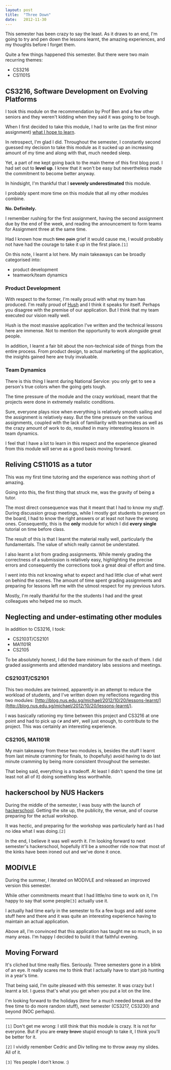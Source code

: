 ```yaml
---
layout: post
title:  "Three Down"
date:   2012-11-30
---
```


This semester has been crazy to say the least. As it draws to an end, I'm going to try and pen down the lessons learnt, the amazing experiences, and my thoughts before I forget them.

Quite a few things happened this semester.  But there were two main recurring themes:

- CS3216
- CS1101S

## CS3216, Software Development on Evolving Platforms
I took this module on the recommendation by Prof Ben and a few other seniors and they weren't kidding when they said it was going to be tough.

When I first decided to take this module, I had to write (as the first minor assignment) [what I hope to learn](/blog/what-i-hope-to-learn).

In retrospect, I'm glad I did. Throughout the semester, I constantly second guessed my decision to take this module as it sucked up an increasing amount of my time and along with that, much needed sleep.

Yet, a part of me kept going back to the main theme of this first blog post. I had set out to __level up__. I knew that it won't be easy but nevertheless made the commitment to become better anyway.

In hindsight, I'm thankful that I __severely underestimated__ this module.

I probably spent more time on this module that all my other modules combine.

__No. Definitely.__

I remember rushing for the first assignment, having the second assignment due by the end of the week, and reading the announcement to form teams for Assignment three at the same time.

Had I known how much <del>time</del> <del>pain</del> grief it would cause me, I would probably not have had the courage to take it up in the first place.`[1]`

On this note, I learnt a lot here. My main takeaways can be broadly categorised into:

- product development
- teamwork/team dynamics

### Product Development
With respect to the former, I'm really proud with what my team has produced. I'm really proud of [Hush](http://hush.sh) and I think it speaks for itself. Perhaps you disagree with the premise of our application. But I think that my team executed our vision really well.

Hush is the most massive application I've written and the technical lessons here are immense. Not to mention the opportunity to work alongside great people.

In addition, I learnt a fair bit about the non-technical side of things from the entire process. From product design, to actual marketing of the application, the insights gained here are truly invaluable.

### Team Dynamics
There is this thing I learnt during National Service: you only get to see a person's true colors when the going gets tough.

The time pressure of the module and the crazy workload, meant that the projects were done in extremely realistic conditions.

Sure, everyone plays nice when everything is relatively smooth sailing and the assignment is relatively easy. But the time pressure on the various assignments, coupled with the lack of familiarity with teammates as well as the crazy amount of work to do, resulted in many interesting lessons in team dynamics.

I feel that I have a lot to learn in this respect and the experience gleaned from this module will serve as a good basis moving forward.

## Reliving CS1101S as a tutor
This was my first time tutoring and the experience was nothing short of amazing.

Going into this, the first thing that struck me, was the gravity of being a tutor.

The most direct consequence was that it meant that I had to know my _stuff_. During discussion group meetings, while I mostly got students to present on the board, I had to know the right answers or at least not have the wrong ones. Consequently, this is the __only__ module for which I did __every single__ tutorial on time before class.

The result of this is that I learnt the material really well, particularly the fundamentals. The value of which really cannot be understated.

I also learnt a lot from grading assignments. While merely grading the correctness of a submission is relatively easy, highlighting the precise errors and consequently the corrections took a great deal of effort and time.

I went into this not knowing what to expect and had little clue of what went on behind the scenes. The amount of time spent grading assignments and preparing for lessons left me with the utmost respect for my previous tutors.

Mostly, I'm really thankful for the the students I had and the great colleagues who helped me so much.

## Neglecting and under-estimating other modules
In addition to CS3216, I took:

- CS2103T/CS2101
- MA1101R
- CS2105

To be absolutely honest, I did the bare minimum for the each of them. I did graded assignments and attended mandatory labs sessions and meetings.

### CS2103T/CS2101
This two modules are twinned, apparently in an attempt to reduce the workload of students, and I've written down my reflections regarding this two modules: [http://blog.nus.edu.sg/michael/2012/10/20/lessons-learnt/](http://blog.nus.edu.sg/michael/2012/10/20/lessons-learnt/).

I was basically rationing my time between this project and CS3216 at one point and had to pick up `C#` and `WPF`, well just enough, to contribute to the project. This was certainly an interesting experience.

### CS2105, MA1101R
My main takeaway from these two modules is, besides the stuff I learnt from last minute cramming for finals, to (hopefully) avoid having to do last minute cramming by being more consistent throughout the semester.

That being said, everything is a tradeoff. At least I didn't spend the time (at least not all of it) doing something less worthwhile.

## hackerschool by NUS Hackers
During the middle of the semester, I was busy with the launch of [hackerschool](http://school.nushackers.org). Getting the site up, the publicity, the venue, and of course preparing for the actual workshop.

It was hectic, and preparing for the workshop was particularly hard as I had no idea what I was doing.`[2]`

In the end, I believe it was well worth it. I'm looking forward to next semester's hackerschool, hopefully it'll be a smoother ride now that most of the kinks have been ironed out and we've done it once.

## MODIVLE
During the summer, I iterated on MODIVLE and released an improved version this semester.

While other commitments meant that I had little/no time to work  on it, I'm happy to say that some people`[3]` actually use it.

I actually had time early in the semester to fix a few bugs and add some stuff here and there and it was quite an interesting experience having to maintain an actual application.

Above all, I'm convinced that this application has taught me so much, in so many areas. I'm happy I decided to build it that faithful evening.

## Moving Forward
It's cliched but time really flies. Seriously. Three semesters gone in a blink of an eye. It really scares me to think that I actually have to start job hunting in a year's time.

That being said, I'm quite pleased with this semester. It was crazy but I learnt a lot. I guess that's what you get when you put a lot on the line.

I'm looking forward to the holidays (time for a much needed break and the free time to do more random stuff), next semester (CS3217, CS3230) and beyond (NOC perhaps).

---
  
`[1]` Don't get me wrong: I still think that this module is crazy. It is not for everyone. But if you are <del>crazy</del> <del>brave</del> stupid enough to take it, I think you'll be better for it.

`[2]` I vividly remember Cedric and Div telling me to throw away my slides. All of it.

`[3]` Yes people I don't know. :)
